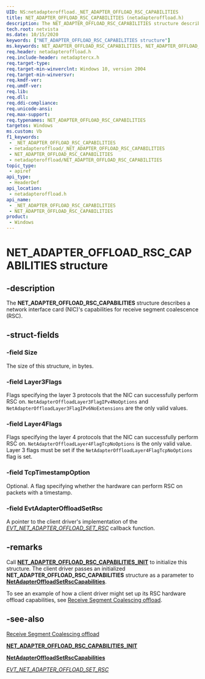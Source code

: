```yaml
---
UID: NS:netadapteroffload._NET_ADAPTER_OFFLOAD_RSC_CAPABILITIES
title: NET_ADAPTER_OFFLOAD_RSC_CAPABILITIES (netadapteroffload.h)
description: The NET_ADAPTER_OFFLOAD_RSC_CAPABILITIES structure describes a network interface card (NIC)'s capabilities for receive segment coalescence (RSC).
tech.root: netvista
ms.date: 10/15/2020
keywords: ["NET_ADAPTER_OFFLOAD_RSC_CAPABILITIES structure"]
ms.keywords: NET_ADAPTER_OFFLOAD_RSC_CAPABILITIES, NET_ADAPTER_OFFLOAD_RSC_CAPABILITIES,
req.header: netadapteroffload.h
req.include-header: netadaptercx.h
req.target-type: 
req.target-min-winverclnt: Windows 10, version 2004
req.target-min-winversvr: 
req.kmdf-ver: 
req.umdf-ver: 
req.lib: 
req.dll: 
req.ddi-compliance: 
req.unicode-ansi: 
req.max-support: 
req.typenames: NET_ADAPTER_OFFLOAD_RSC_CAPABILITIES
targetos: Windows
ms.custom: Vb
f1_keywords:
 - _NET_ADAPTER_OFFLOAD_RSC_CAPABILITIES
 - netadapteroffload/_NET_ADAPTER_OFFLOAD_RSC_CAPABILITIES
 - NET_ADAPTER_OFFLOAD_RSC_CAPABILITIES
 - netadapteroffload/NET_ADAPTER_OFFLOAD_RSC_CAPABILITIES
topic_type:
 - apiref
api_type:
 - HeaderDef
api_location:
 - netadapteroffload.h
api_name:
 - _NET_ADAPTER_OFFLOAD_RSC_CAPABILITIES
 - NET_ADAPTER_OFFLOAD_RSC_CAPABILITIES
product:
 - Windows
---
```


# NET_ADAPTER_OFFLOAD_RSC_CAPABILITIES structure


## -description

The **NET_ADAPTER_OFFLOAD_RSC_CAPABILITIES** structure describes a network interface card (NIC)'s capabilities for receive segment coalescence (RSC).

## -struct-fields

### -field Size

The size of this structure, in bytes.

### -field Layer3Flags

 
Flags specifying the layer 3 protocols that the NIC can successfully perform RSC on. `NetAdapterOffloadLayer3FlagIPv4NoOptions` and `NetAdapterOffloadLayer3FlagIPv6NoExtensions` are the only valid values.

### -field Layer4Flags

Flags specifying the layer 4 protocols that the NIC can successfully perform RSC on. `NetAdapterOffloadLayer4FlagTcpNoOptions` is the only valid value. Layer 3 flags must be set if the `NetAdapterOffloadLayer4FlagTcpNoOptions` flag is set.

### -field TcpTimestampOption

Optional. A flag specifying whether the hardware can perform RSC on packets with a timestamp.

### -field EvtAdapterOffloadSetRsc

A pointer to the client driver's implementation of the [*EVT_NET_ADAPTER_OFFLOAD_SET_RSC*](nc-netadapteroffload-evt_net_adapter_offload_set_rsc.md) callback function.

## -remarks

Call [**NET_ADAPTER_OFFLOAD_RSC_CAPABILITIES_INIT**](nf-netadapteroffload-net_adapter_offload_rsc_capabilities_init.md) to initialize this structure. The client driver passes an initialized  **NET_ADAPTER_OFFLOAD_RSC_CAPABILITIES** structure as a parameter to [**NetAdapterOffloadSetRscCapabilities**](nf-netadapteroffload-netadapteroffloadsetrsccapabilities.md).

To see an example of how a client driver might set up its RSC hardware offload capabilities, see [Receive Segment Coalescing offload](/windows-hardware/drivers/netcx/rsc-offload).

## -see-also

[Receive Segment Coalescing offload](/windows-hardware/drivers/netcx/rsc-offload)

[**NET_ADAPTER_OFFLOAD_RSC_CAPABILITIES_INIT**](nf-netadapteroffload-net_adapter_offload_rsc_capabilities_init.md)

[**NetAdapterOffloadSetRscCapabilities**](nf-netadapteroffload-netadapteroffloadsetrsccapabilities.md)

[*EVT_NET_ADAPTER_OFFLOAD_SET_RSC*](nc-netadapteroffload-evt_net_adapter_offload_set_rsc.md)

